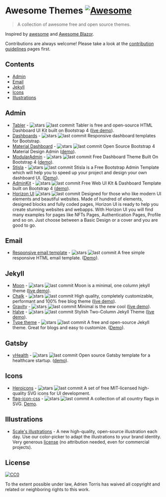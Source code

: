 # Awesome Themes [![Awesome](https://cdn.rawgit.com/sindresorhus/awesome/d7305f38d29fed78fa85652e3a63e154dd8e8829/media/badge.svg)](https://github.com/sindresorhus/awesome)

> A collection of awesome free and open source themes.

Inspired by [awesome](https://github.com/sindresorhus/awesome) and [Awesome Blazor](https://github.com/AdrienTorris/awesome-blazor).

Contributions are always welcome! Please take a look at the [contribution guidelines](https://github.com/AdrienTorris/awesome-themes/blob/master/CONTRIBUTING.md) pages first.

## Contents

- [Admin](#admin)
- [Email](#email)
- [Jekyll](#jekyll)
- [Icons](#icons)
- [Illustrations](#illustrations)

## Admin
* [Tabler](https://github.com/tabler/tabler) - ![stars](https://img.shields.io/github/stars/tabler/tabler?style=flat-square&cacheSeconds=604800) ![last commit](https://img.shields.io/github/last-commit/tabler/tabler?style=flat-square&cacheSeconds=86400) Tabler is free and open-source HTML Dashboard UI Kit built on Bootstrap 4 ([live demo](https://tabler.github.io/)).
* [Dashboards](https://github.com/keen/dashboards) - ![stars](https://img.shields.io/github/stars/keen/dashboards?style=flat-square&cacheSeconds=604800) ![last commit](https://img.shields.io/github/last-commit/keen/dashboards?style=flat-square&cacheSeconds=86400) Responsive dashboard templates for Bootstrap.
* [Material Dashboard](https://github.com/creativetimofficial/material-dashboard) - ![stars](https://img.shields.io/github/stars/creativetimofficial/material-dashboard?style=flat-square&cacheSeconds=604800) ![last commit](https://img.shields.io/github/last-commit/creativetimofficial/material-dashboard?style=flat-square&cacheSeconds=86400) Open Source Bootstrap 4 Material Design Admin ([demo](https://demos.creative-tim.com/material-dashboard/examples/dashboard.html)).
* [ModularAdmin](https://github.com/modularcode/modular-admin-html) - ![stars](https://img.shields.io/github/stars/modularcode/modular-admin-html?style=flat-square&cacheSeconds=604800) ![last commit](https://img.shields.io/github/last-commit/modularcode/modular-admin-html?style=flat-square&cacheSeconds=86400) Free Dashboard Theme Built On Bootstrap 4 ([demo](https://modularcode.io/modular-admin-html/)).
* [Stisla](https://github.com/stisla/stisla) - ![stars](https://img.shields.io/github/stars/stisla/stisla?style=flat-square&cacheSeconds=604800) ![last commit](https://img.shields.io/github/last-commit/stisla/stisla?style=flat-square&cacheSeconds=86400) Stisla is a Free Bootstrap Admin Template which will help you to speed up your project and design your own dashboard UI. ([Demo](https://demo.getstisla.com/)).
* [AdminKit](https://github.com/adminkit/adminkit) - ![stars](https://img.shields.io/github/stars/adminkit/adminkit?style=flat-square&cacheSeconds=604800) ![last commit](https://img.shields.io/github/last-commit/adminkit/adminkit?style=flat-square&cacheSeconds=86400) Free Web UI KIt & Dashboard Template built on Bootstrap 4 ([demo](https://demo.adminkit.io/)).
* [Horizon UI](https://github.com/horizon-ui/horizon-ui-chakra) ![stars](https://img.shields.io/github/stars/horizon-ui/horizon-ui-chakra?style=flat-square&cacheSeconds=604800) ![last commit](https://img.shields.io/github/last-commit/horizon-ui/horizon-ui-chakra?style=flat-square&cacheSeconds=86400) Designed for those who like modern UI elements and beautiful websites. Made of hundred of elements, designed blocks and fully coded pages, Horizon UI is ready to help you create stunning websites and webapps. With Horizon UI you will find many examples for pages like NFTs Pages, Authentication Pages, Profile and so on. Just choose between a Basic Design or a cover and you are good to go.

## Email
* [Responsive email template](https://github.com/leemunroe/responsive-html-email-template) - ![stars](https://img.shields.io/github/stars/leemunroe/responsive-html-email-template?style=flat-square&cacheSeconds=604800) ![last commit](https://img.shields.io/github/last-commit/leemunroe/responsive-html-email-template?style=flat-square&cacheSeconds=86400) A free simple responsive HTML email template. ([Demo](http://leemunroe.github.io/responsive-html-email-template/email.html)).

## Jekyll
* [Moon](https://github.com/TaylanTatli/Moon) - ![stars](https://img.shields.io/github/stars/TaylanTatli/Moon?style=flat-square&cacheSeconds=604800) ![last commit](https://img.shields.io/github/last-commit/TaylanTatli/Moon?style=flat-square&cacheSeconds=86400) Moon is a minimal, one column jekyll theme ([live demo](https://taylantatli.github.io/Moon/)).
* [Chalk](https://github.com/nielsenramon/chalk) - ![stars](https://img.shields.io/github/stars/nielsenramon/chalk?style=flat-square&cacheSeconds=604800) ![last commit](https://img.shields.io/github/last-commit/nielsenramon/chalk?style=flat-square&cacheSeconds=86400) High quality, completely customizable, performant and 100% free blog theme ([live demo](http://chalk.nielsenramon.com/)).
* [Gravity](https://github.com/hemangsk/Gravity) - ![stars](https://img.shields.io/github/stars/hemangsk/Gravity?style=flat-square&cacheSeconds=604800) ![last commit](https://img.shields.io/github/last-commit/hemangsk/Gravity?style=flat-square&cacheSeconds=86400) Minimal is the new cool ([live demo](http://hemangsk.github.io/Gravity/)).
* [Halve](https://github.com/TaylanTatli/Halve) - ![stars](https://img.shields.io/github/stars/TaylanTatli/Halve?style=flat-square&cacheSeconds=604800) ![last commit](https://img.shields.io/github/last-commit/TaylanTatli/Halve?style=flat-square&cacheSeconds=86400) Stylish Two-Column Jekyll Theme ([live demo](https://taylantatli.github.io/Halve/)).
* [Type theme](https://github.com/rohanchandra/type-theme) - ![stars](https://img.shields.io/github/stars/rohanchandra/type-theme?style=flat-square&cacheSeconds=604800) ![last commit](https://img.shields.io/github/last-commit/rohanchandra/type-theme?style=flat-square&cacheSeconds=86400) A free and open-source Jekyll theme. Great for blogs and easy to customize. ([Demo](https://rohanchandra.github.io/type-theme/)).

## Gatsby
* [vHealth](https://github.com/shantanu-deshmukh/vhealth-gatsby) - ![stars](https://img.shields.io/github/stars/shantanu-deshmukh/vhealth-gatsby?style=flat-square&cacheSeconds=604800) ![last commit](https://img.shields.io/github/last-commit/shantanu-deshmukh/vhealth-gatsby?style=flat-square&cacheSeconds=86400) Open source Gatsby template for a healthcare startup. ([demo](https://vhealth.openthemes.dev/)).

## Icons
* [Heroicons](https://github.com/refactoringui/heroicons) - ![stars](https://img.shields.io/github/stars/refactoringui/heroicons?style=flat-square&cacheSeconds=604800) ![last commit](https://img.shields.io/github/last-commit/refactoringui/heroicons?style=flat-square&cacheSeconds=86400) A set of free MIT-licensed high-quality SVG icons for UI development.
* [flag-icon-css](https://github.com/lipis/flag-icon-css) - ![stars](https://img.shields.io/github/stars/lipis/flag-icon-css?style=flat-square&cacheSeconds=604800) ![last commit](https://img.shields.io/github/last-commit/lipis/flag-icon-css?style=flat-square&cacheSeconds=86400) A collection of all country flags in SVG. [Demo](https://flagicons.lipis.dev/).

## Illustrations
* [Scale's illustrations](https://2.flexiple.com/scale/all-illustrations) - A new high-quality, open-source illustration each day. Use our color-picker to adapt the illustrations to your brand identity. Very generous [license](https://2.flexiple.com/scale/home#license) (no attribution needed, even for commercial projects).

## License

[![CC0](http://mirrors.creativecommons.org/presskit/buttons/88x31/svg/cc-zero.svg)](https://creativecommons.org/publicdomain/zero/1.0/)

To the extent possible under law, Adrien Torris has waived all copyright and related or neighboring rights to this work.
